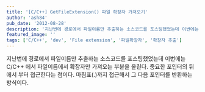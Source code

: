 ```yaml
---
title: '[C/C++] GetFileExtension() 파일 확장자 가져오기'
author: 'ash84'
pub_date: '2012-08-28'
description: '지난번에 경로에서 파일이름만 추출하는 소스코드를 포스팅했었는데 이번에는 C/C++ 에서 파일이름에서 확장자만 가져오는 부분을 올린다. 중요한 포인터의 뒤에서 부터 접근한다는 점이다. 마침표(.)까지 접근해서 그 다음 포인터를 반환하는 방식이다.'
featured_image: ''
tags: ['C/C++', 'dev', 'File extension', '파일확장자', '확장자 추출']
---
```



<span style="font-size: 11pt; ">지난번에 경로에서 파일이름만 추출하는 소스코드를 포스팅했었는데 이번에는 C/C++ 에서 파일이름에서 확장자만 가져오는 부분을 올린다. 중요한 포인터의 뒤에서 부터 접근한다는 점이다. 마침표(.)까지 접근해서 그 다음 포인터를 반환하는 방식이다. </span>

<span style="font-size: 11pt; ">  
</span>

<span style="font-size: 11pt; ">  
</span>

<script src="https://gist.github.com/3496641.js"></script>



